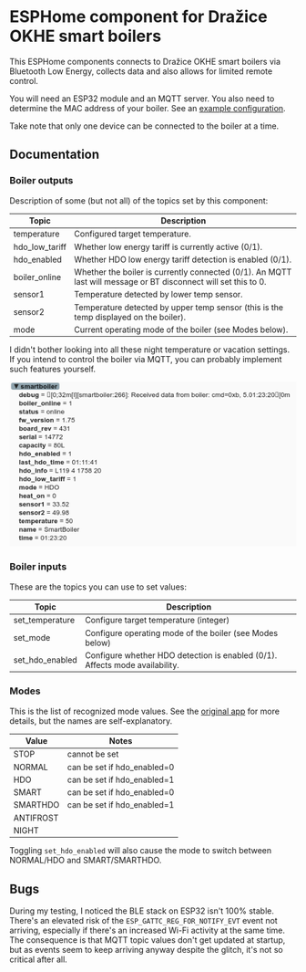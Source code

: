 # ESPHome component for Dražice OKHE smart boilers

This ESPHome components connects to Dražice OKHE smart boilers via Bluetooth Low Energy, collects data and also allows for limited remote control.

You will need an ESP32 module and an MQTT server. You also need to determine the MAC address of your boiler. See an [example configuration](example.yaml).

Take note that only one device can be connected to the boiler at a time.

## Documentation

### Boiler outputs

Description of some (but not all) of the topics set by this component:

| Topic          | Description |
| -------------- | ----------- |
| temperature    | Configured target temperature. |
| hdo_low_tariff | Whether low energy tariff is currently active (0/1). |
| hdo_enabled    | Whether HDO low energy tariff detection is enabled (0/1). |
| boiler_online  | Whether the boiler is currently connected (0/1). An MQTT last will message or BT disconnect will set this to 0. |
| sensor1        | Temperature detected by lower temp sensor. |
| sensor2        | Temperature detected by upper temp sensor (this is the temp displayed on the boiler). |
| mode           | Current operating mode of the boiler (see Modes below). |

I didn't bother looking into all these night temperature or vacation settings. If you intend to control the boiler via MQTT, you can probably implement such features yourself.

![MQTT topics](mqtt.png?raw=true "MQTT topics")

### Boiler inputs

These are the topics you can use to set values:

| Topic           | Description |
| --------------- | ----------- |
| set_temperature | Configure target temperature (integer) |
| set_mode        | Configure operating mode of the boiler (see Modes below) |
| set_hdo_enabled | Configure whether HDO detection is enabled (0/1). Affects mode availability. |

### Modes

This is the list of recognized mode values. See the [original app](https://play.google.com/store/apps/details?id=cz.dzd.smartbojler&hl=cs&gl=US) for more details, but the names are self-explanatory.

| Value           | Notes                       |
| --------------- | --------------------------- |
| STOP            | cannot be set               |
| NORMAL          | can be set if hdo_enabled=0 |
| HDO             | can be set if hdo_enabled=1 |
| SMART           | can be set if hdo_enabled=0 |
| SMARTHDO        | can be set if hdo_enabled=1 |
| ANTIFROST       |                             |
| NIGHT           |                             |

Toggling `set_hdo_enabled` will also cause the mode to switch between NORMAL/HDO and SMART/SMARTHDO.

## Bugs

During my testing, I noticed the BLE stack on ESP32 isn't 100% stable. There's an elevated risk of the `ESP_GATTC_REG_FOR_NOTIFY_EVT` event not arriving, especially if there's an increased Wi-Fi activity at the same time. The consequence is that MQTT topic values don't get updated at startup, but as events seem to keep arriving anyway despite the glitch, it's not so critical after all.
